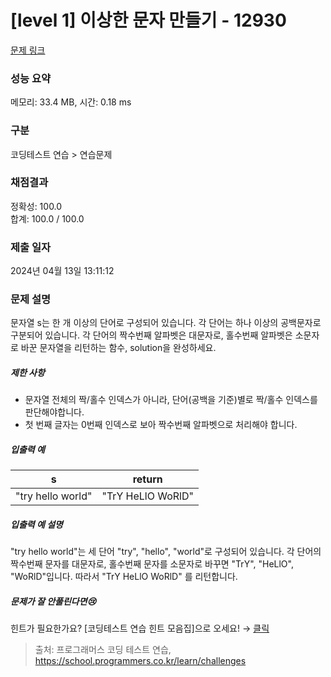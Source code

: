 # [level 1] 이상한 문자 만들기 - 12930 

[문제 링크](https://school.programmers.co.kr/learn/courses/30/lessons/12930) 

### 성능 요약

메모리: 33.4 MB, 시간: 0.18 ms

### 구분

코딩테스트 연습 > 연습문제

### 채점결과

정확성: 100.0<br/>합계: 100.0 / 100.0

### 제출 일자

2024년 04월 13일 13:11:12

### 문제 설명

<p>문자열 s는 한 개 이상의 단어로 구성되어 있습니다. 각 단어는 하나 이상의 공백문자로 구분되어 있습니다. 각 단어의 짝수번째 알파벳은 대문자로, 홀수번째 알파벳은 소문자로 바꾼 문자열을 리턴하는 함수, solution을 완성하세요.</p>

<h5>제한 사항</h5>

<ul>
<li>문자열 전체의 짝/홀수 인덱스가 아니라, 단어(공백을 기준)별로 짝/홀수 인덱스를 판단해야합니다.</li>
<li>첫 번째 글자는 0번째 인덱스로 보아 짝수번째 알파벳으로 처리해야 합니다.</li>
</ul>

<h5>입출력 예</h5>
<table class="table">
        <thead><tr>
<th>s</th>
<th>return</th>
</tr>
</thead>
        <tbody><tr>
<td>"try hello world"</td>
<td>"TrY HeLlO WoRlD"</td>
</tr>
</tbody>
      </table>
<h5>입출력 예 설명</h5>

<p>"try hello world"는 세 단어 "try", "hello", "world"로 구성되어 있습니다. 각 단어의 짝수번째 문자를 대문자로, 홀수번째 문자를 소문자로 바꾸면 "TrY", "HeLlO", "WoRlD"입니다. 따라서 "TrY HeLlO WoRlD" 를 리턴합니다.</p>

<h5>문제가 잘 안풀린다면😢</h5>

<p>힌트가 필요한가요? [코딩테스트 연습 힌트 모음집]으로 오세요! → <a href="https://school.programmers.co.kr/learn/courses/14743?itm_content=lesson12930" target="_blank" rel="noopener">클릭</a></p>


> 출처: 프로그래머스 코딩 테스트 연습, https://school.programmers.co.kr/learn/challenges